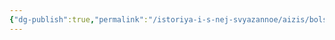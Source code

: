 ```yaml
---
{"dg-publish":true,"permalink":"/istoriya-i-s-nej-svyazannoe/aizis/bolshaya-igra-v-kazino-stirlinga-johenberga/","dgPassFrontmatter":true}
---
```


